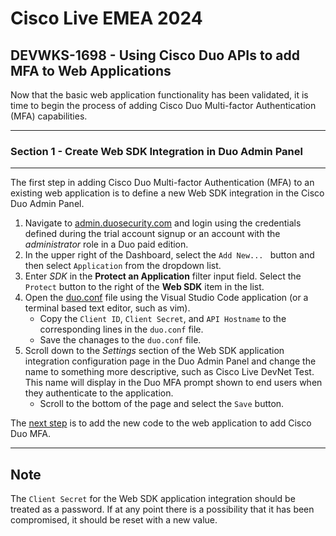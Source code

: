 # Cisco Live EMEA 2024

## DEVWKS-1698 - Using Cisco Duo APIs to add MFA to Web Applications

Now that the basic web application functionality has been validated, it is time to begin the process
of adding Cisco Duo Multi-factor Authentication (MFA) capabilities.

---

### Section 1 - Create Web SDK Integration in Duo Admin Panel

---

The first step in adding Cisco Duo Multi-factor Authentication (MFA) to an existing web
application is to define a new Web SDK integration in the Cisco Duo Admin Panel.

1. Navigate to [admin.duosecurity.com](http://admin.duosecurity.com) and login using the credentials defined during the
   trial account signup or an account with the *administrator* role in a Duo paid edition.
2. In the upper right of the Dashboard, select the `Add New... ` button and then select `Application`
   from the dropdown list.
3. Enter *SDK* in the **Protect an Application** filter input field. Select the `Protect` button to the
   right of the **Web SDK** item in the list.
4. Open the [duo.conf](../instance/duo.conf) file using the Visual Studio Code application (or a terminal based text
   editor, such as vim).
   - Copy the `Client ID`, `Client Secret`, and `API Hostname` to the corresponding lines in the `duo.conf` file.
   - Save the chanages to the `duo.conf` file.
5. Scroll down to the *Settings* section of the Web SDK application integration configuration page in the Duo Admin
   Panel and change the name to something more descriptive, such as Cisco Live DevNet Test. This name will display in
   the Duo MFA prompt shown to end users when they authenticate to the application.
   - Scroll to the bottom of the page and select the `Save` button.

The [next step](02-Add_Duo_to_Application.md) is to add the new code to the web application to add Cisco Duo MFA.

---

## Note

The `Client Secret` for the Web SDK application integration should be treated as a password. If at any point there
is a possibility that it has been compromised, it should be reset with a new value.
